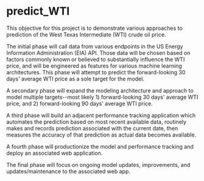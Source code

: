 # predict_WTI

This objective for this project is to demonstrate various approaches to prediction of the West Texas Intermediate (WTI) crude oil price.

The initial phase will call data from various endpoints in the US Energy Information Administration (EIA) API. Those data will be chosen
based on factors commonly known or believed to substantially influence the WTI price, and will be engineered as features for various machine
learning architectures. This phase will attempt to predict the forward-looking 30 days' average WTI price as a sole target for the model.

A secondary phase will expand the modeling architecture and approach to model multiple targets--most likely 1) forward-looking 30 days' average WTI
price, and 2) forward-looking 90 days' average WTI price.

A third phase will build an adjacent performance tracking application which automates the prediction based on most recent available data, routinely
makes and records prediction associated with the current date, then measures the accuracy of that prediction as actual data becomes available.

A fourth phase will productionize the model and performance tracking and deploy an associated web application.

The final phase will focus on ongoing model updates, improvements, and updates/maintenance to the associated web app.
